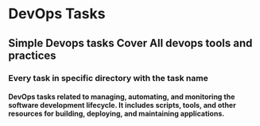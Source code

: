 # DevOps Tasks
## Simple Devops tasks Cover All devops tools and practices
### Every task in specific directory with the task name 
#### DevOps tasks related to managing, automating, and monitoring the software development lifecycle. It includes scripts, tools, and other resources for building, deploying, and maintaining applications.
